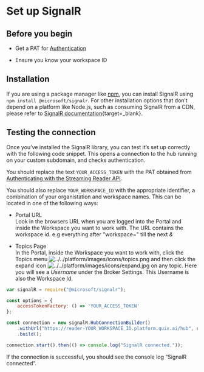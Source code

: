 # Set up SignalR

## Before you begin

  - Get a PAT for
    [Authentication](authenticate.md)

  - Ensure you know your workspace ID

## Installation

If you are using a package manager like [npm](https://www.npmjs.com/),
you can install SignalR using `npm install @microsoft/signalr`. For
other installation options that don’t depend on a platform like Node.js,
such as consuming SignalR from a CDN, please refer to [SignalR
documentation](https://docs.microsoft.com/en-us/aspnet/core/signalr/javascript-client?view=aspnetcore-3.1){target=_blank}.

## Testing the connection

Once you’ve installed the SignalR library, you can test it’s set up
correctly with the following code snippet. This opens a connection to
the hub running on your custom subdomain, and checks authentication.

You should replace the text `YOUR_ACCESS_TOKEN` with the PAT obtained
from [Authenticating with the Streaming Reader
API](authenticate.md).

You should also replace `YOUR_WORKSPACE_ID` with the appropriate
identifier, a combination of your organistation and workspace names.
This can be located in one of the following ways:

- Portal URL  
  Look in the browsers URL when you are logged into the Portal and
  inside the Workspace you want to work with. The URL contains the
  workspace id. e.g everything after "workspace=" till the next *&*

- Topics Page  
  In the Portal, inside the Workspace you want to work with, click the
  Topics menu
  ![../../platform/images/icons/topics.png](../../platform/images/icons/topics.png) and then
  click the expand icon
  ![../../platform/images/icons/expand.jpg](../../platform/images/icons/expand.jpg) on any
  topic. Here you will see a *Username* under the Broker Settings.
    This Username is also the Workspace Id.



``` javascript
var signalR = require("@microsoft/signalr");

const options = {
    accessTokenFactory: () => 'YOUR_ACCESS_TOKEN'
};

const connection = new signalR.HubConnectionBuilder()
    .withUrl("https://reader-YOUR_WORKSPACE_ID.platform.quix.ai/hub", options)
    .build();

connection.start().then(() => console.log("SignalR connected."));
```

If the connection is successful, you should see the console log “SignalR
connected”.
